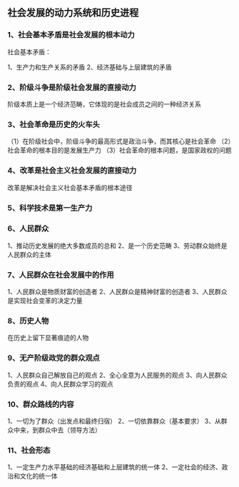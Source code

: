 ## 社会发展的动力系统和历史进程

### 1、社会基本矛盾是社会发展的根本动力

社会基本矛盾：

1、生产力和生产关系的矛盾
2、经济基础与上层建筑的矛盾

### 2、阶级斗争是阶级社会发展的直接动力

阶级本质上是一个经济范畴，它体现的是社会成员之间的一种经济关系

### 3、社会革命是历史的火车头

（1）在阶级社会中，阶级斗争的最高形式是政治斗争，而其核心是社会革命
（2）社会革命的根本目的是发展生产力
（3）社会革命的根本问题，是国家政权的问题

### 4、改革是社会主义社会发展的直接动力

改革是解决社会主义社会基本矛盾的根本途径

### 5、科学技术是第一生产力

### 6、人民群众

1、推动历史发展的绝大多数成员的总和
2、是一个历史范畴
3、劳动群众始终是人民群众的主体

### 7、人民群众在社会发展中的作用

1、人民群众是物质财富的创造者
2、人民群众是精神财富的创造者
3、人民群众是实现社会变革的决定力量

### 8、历史人物

在历史上留下显著痕迹的人物

### 9、无产阶级政党的群众观点

1、人民群众自己解放自己的观点
2、全心全意为人民服务的观点
3、向人民群众负责的观点
4、向人民群众学习的观点

### 10、群众路线的内容

1、一切为了群众（出发点和最终归宿）
2、一切依靠群众（基本要求）
3、从群众中来，到群众中去（领导方法）

### 11、社会形态

1、一定生产力水平基础的经济基础和上层建筑的统一体
2、一定社会的经济、政治和文化的统一体